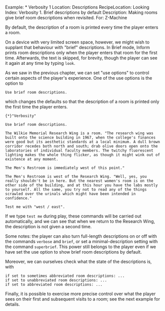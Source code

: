 Example: * Verbosity 1
Location: Descriptions
RecipeLocation: Looking
Index: Verbosity 1. Brief descriptions by default
Description: Making rooms give brief room descriptions when revisited.
For: Z-Machine

  
By default, the description of a room is printed every time the player enters a room.

  
On a device with very limited screen space, however, we might wish to supplant that behaviour with "brief" descriptions. In Brief mode, Inform prints room descriptions only when the player enters that room for the first time. Afterwards, the text is skipped, for brevity, though the player can see it again at any time by typing ``look``.

  
As we saw in the previous chapter, we can set "use options" to control certain aspects of the player's experience. One of the use options is the option to

  

``` inform7
Use brief room descriptions.
```

  
which changes the defaults so that the description of a room is printed only the first time the player enters.

  

``` inform7
{*}"Verbosity"

Use brief room descriptions.

The Wilkie Memorial Research Wing is a room. "The research wing was built onto the science building in 1967, when the college's finances were good but its aesthetic standards at a local minimum. A dull brown corridor recedes both north and south; drab olive doors open onto the laboratories of individual faculty members. The twitchy fluorescent lighting makes the whole thing flicker, as though it might wink out of existence at any moment.

The Men's Restroom is immediately west of this point."

The Men's Restroom is west of the Research Wing. "Well, yes, you really shouldn't be in here. But the nearest women's room is on the other side of the building, and at this hour you have the labs mostly to yourself. All the same, you try not to read any of the things scrawled over the urinals which might have been intended in confidence."

Test me with "west / east".
```

  
If we type ``test me`` during play, these commands will be carried out automatically, and we can see that when we return to the Research Wing, the description is not given a second time.

  
Some notes: the player can also turn full-length descriptions on or off with the commands ``verbose`` and ``brief``, or set a minimal-description setting with the command ``superbrief``. This power still belongs to the player even if we have set the use option to show brief room descriptions by default.

  
Moreover, we can ourselves check what the state of the descriptions is, with

  

``` inform7
if set to sometimes abbreviated room descriptions: ...
if set to unabbreviated room descriptions: ...
if set to abbreviated room descriptions: ...
```

  
Finally, it is possible to exercise more precise control over what the player sees on their first and subsequent visits to a room; see the next example for details.
